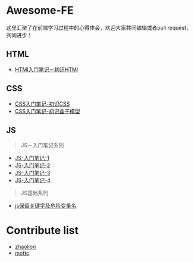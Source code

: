 # Awesome-FE

这里汇聚了在前端学习过程中的心得体会，欢迎大家共同编辑或者pull request，共同进步！

## HTML
- [HTMl入门笔记－初识HTMl](https://github.com/ZhaoLion/Awesome-FE/blob/master/HTML/HTML%E5%85%A5%E9%97%A8%E7%AC%94%E8%AE%B0%EF%BC%8D%E5%88%9D%E8%AF%86HTML.md)

## CSS
- [CSS入门笔记-初识CSS](https://github.com/ZhaoLion/Awesome-FE/blob/master/CSS/CSS%E5%85%A5%E9%97%A8%E7%AC%94%E8%AE%B0%EF%BC%8D%E5%88%9D%E8%AF%86CSS.md)
- [CSS入门笔记-初识盒子模型](https://github.com/ZhaoLion/Awesome-FE/blob/master/CSS/CSS%E5%85%A5%E9%97%A8%E7%AC%94%E8%AE%B0%EF%BC%8D%E8%AE%A4%E8%AF%86%E7%9B%92%E5%AD%90%E6%A8%A1%E5%9E%8B.md)
## JS
> JS－入门笔记系列
- [JS-入门笔记-1](https://github.com/ZhaoLion/Awesome-FE/blob/master/JS/%E5%85%A5%E9%97%A8%E7%AC%94%E8%AE%B0/JS-%E5%85%A5%E9%97%A8%E7%AC%94%E8%AE%B0-1.md)
- [JS-入门笔记-2](https://github.com/ZhaoLion/Awesome-FE/blob/master/JS/%E5%85%A5%E9%97%A8%E7%AC%94%E8%AE%B0/JS-%E5%85%A5%E9%97%A8%E7%AC%94%E8%AE%B0-2.md)
- [JS-入门笔记-3]()
- [JS-入门笔记-4](https://github.com/ZhaoLion/Awesome-FE/blob/master/JS/%E5%85%A5%E9%97%A8%E7%AC%94%E8%AE%B0/JS-%E5%85%A5%E9%97%A8%E7%AC%94%E8%AE%B0-4.md)

> JS基础系列
- [js保留关键字及危险变量名](https://github.com/ZhaoLion/Awesome-FE/blob/master/JS/%E5%9F%BA%E7%A1%80/js%E4%BF%9D%E7%95%99%E5%85%B3%E9%94%AE%E5%AD%97%E5%8F%8A%E5%8D%B1%E9%99%A9%E5%8F%98%E9%87%8F%E5%90%8D.md)

# Contribute list

- [zhaolion](http://zhaolion.com)
- [mottc](https://github.com/mottc)
